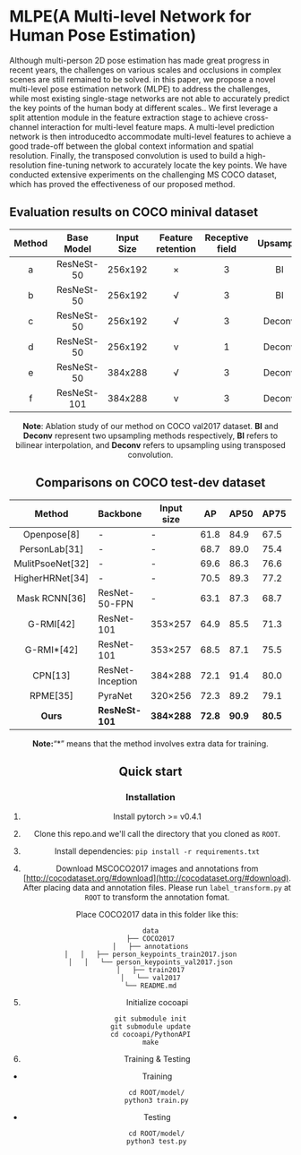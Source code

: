 # MLPE(A Multi-level Network for Human Pose Estimation)

Although multi-person 2D pose estimation has made great progress in recent years, the challenges on various scales and occlusions in complex scenes are still remained to be solved. in this paper, we propose a novel multi-level pose estimation network (MLPE) to address the challenges, while most existing single-stage networks are not able to accurately predict the key points of the human body at different scales.. We first leverage a split attention module in the feature extraction stage to achieve cross-channel interaction for multi-level feature maps. A multi-level prediction network is then introducedto accommodate multi-level features to achieve a good trade-off between the global context information and spatial resolution. Finally, the transposed convolution is used to build a high-resolution fine-tuning network to accurately locate the key points. We have conducted extensive experiments on the challenging MS COCO dataset, which has proved the effectiveness of our proposed method.
## Evaluation results on COCO minival dataset
<center>

| Method | Base Model | Input Size | Feature  retention | Receptive field | Upsample | AP | AP medium | AP large |
|:------:|:--------:|:-----:|:-------:|:-------:|:-------:|:-------:|:-------:|:-------:|
| a | ResNeSt-50 | 256x192 | × | 3 | BI | 70.1 | 66.5 | 76.7 |
| b | ResNeSt-50 | 256x192 | √ | 3 |    BI    | 70.2 | 66.6 |   77.1   |
| c | ResNeSt-50 | 256x192 | √ | 3 | Deconv | 70.4 | 66.9 | 77.1 |
| d | ResNeSt-50 | 256x192 | v | 1 | Deconv | 70.2 | 66.7 | 76.8 |
| e | ResNeSt-50 | 384x288 | √ | 3 | Deconv | 72.4 | 68.1 | 79.9 |
| f | ResNeSt-101 | 384x288 | v | 3 | Deconv | 73.7 | 69.7 | 81.0 |


**Note**: Ablation study of our method on COCO val2017 dataset. **BI** and **Deconv** represent two upsampling methods respectively, **BI** refers to bilinear interpolation, and **Deconv** refers to upsampling using transposed convolution.

##  Comparisons on COCO test-dev dataset



|      Method      | Backbone         | Input size  | AP       | AP50     | AP75     | APM      | APL      | AR       |
| :--------------: | ---------------- | ----------- | -------- | -------- | -------- | -------- | -------- | -------- |
|   Openpose[8]    | -                | -           | 61.8     | 84.9     | 67.5     | 57.1     | 68.2     | 66.5     |
|  PersonLab[31]   | -                | -           | 68.7     | 89.0     | 75.4     | 64.1     | 75.5     | 75.4     |
| MulitPsoeNet[32] | -                | -           | 69.6     | 86.3     | 76.6     | 65.0     | 76.3     | 73.5     |
| HigherHRNet[34]  | -                | -           | 70.5     | 89.3     | 77.2     | 66.6     | 75.8     | 74.9     |
|  Mask RCNN[36]   | ResNet-50-FPN    | -           | 63.1     | 87.3     | 68.7     | 57.8     | 71.4     | -        |
|    G-RMI[42]     | ResNet-101       | 353×257     | 64.9     | 85.5     | 71.3     | 62.3     | 70.0     | 69.7     |
|    G-RMI*[42]    | ResNet-101       | 353×257     | 68.5     | 87.1     | 75.5     | 65.8     | 73.3     | 73.3     |
|     CPN[13]      | ResNet-Inception | 384×288     | 72.1     | 91.4     | 80.0     | 68.7     | 77.2     | 78.5     |
|     RPME[35]     | PyraNet          | 320×256     | 72.3     | 89.2     | 79.1     | 68.0     | 78.6     | -        |
|     **Ours**     | **ResNeSt-101**  | **384×288** | **72.8** | **90.9** | **80.5** | **69.1** | **79.3** | **79.2** |

**Note:**“*” means that the method involves extra data for training.

## Quick start
### Installation
 1. Install pytorch >= v0.4.1

 2. Clone this repo.and we'll call the directory that you cloned as ```ROOT```.

 3. Install dependencies:
    ```pip install -r requirements.txt```

 4. Download MSCOCO2017 images and annotations from [http://cocodataset.org/#download](http://cocodataset.org/#download). 
After placing data and annotation files. Please run ```label_transform.py``` at ```ROOT``` to transform the annotation fomat.

    Place COCO2017 data in this folder like this:
```
data
├── COCO2017
│   ├── annotations
│	│	├── person_keypoints_train2017.json
│	│	└── person_keypoints_val2017.json
│   ├── train2017
│   └── val2017
└── README.md
```

 5. Initialize cocoapi
```
git submodule init
git submodule update
cd cocoapi/PythonAPI
make
```

 6. Training & Testing
 - Training
 ```
    cd ROOT/model/
    python3 train.py
 ```
 - Testing
 ```
    cd ROOT/model/
    python3 test.py
 ```


